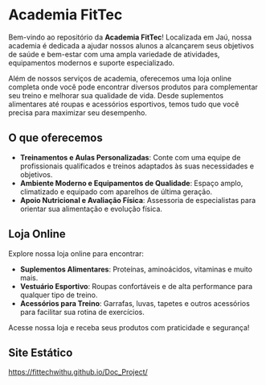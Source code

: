 # Academia FitTec

Bem-vindo ao repositório da **Academia FitTec**! Localizada em Jaú, nossa academia é dedicada a ajudar nossos alunos a alcançarem seus objetivos de saúde e bem-estar com uma ampla variedade de atividades, equipamentos modernos e suporte especializado.

Além de nossos serviços de academia, oferecemos uma loja online completa onde você pode encontrar diversos produtos para complementar seu treino e melhorar sua qualidade de vida. Desde suplementos alimentares até roupas e acessórios esportivos, temos tudo que você precisa para maximizar seu desempenho.

## O que oferecemos

- **Treinamentos e Aulas Personalizadas**: Conte com uma equipe de profissionais qualificados e treinos adaptados às suas necessidades e objetivos.
- **Ambiente Moderno e Equipamentos de Qualidade**: Espaço amplo, climatizado e equipado com aparelhos de última geração.
- **Apoio Nutricional e Avaliação Física**: Assessoria de especialistas para orientar sua alimentação e evolução física.

## Loja Online

Explore nossa loja online para encontrar:

- **Suplementos Alimentares**: Proteínas, aminoácidos, vitaminas e muito mais.
- **Vestuário Esportivo**: Roupas confortáveis e de alta performance para qualquer tipo de treino.
- **Acessórios para Treino**: Garrafas, luvas, tapetes e outros acessórios para facilitar sua rotina de exercícios.

Acesse nossa loja e receba seus produtos com praticidade e segurança!

## Site Estático 
https://fittechwithu.github.io/Doc_Project/
